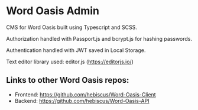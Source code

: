 # Word Oasis Admin
CMS for Word Oasis built using Typescript and SCSS.

Authorization handled with Passport.js and bcrypt.js for hashing passwords.

Authentication handled with JWT saved in Local Storage.

Text editor library used: editor.js (https://editorjs.io/)

## Links to other Word Oasis repos:
- Frontend: https://github.com/hebiscus/Word-Oasis-Client
- Backend: https://github.com/hebiscus/Word-Oasis-API
